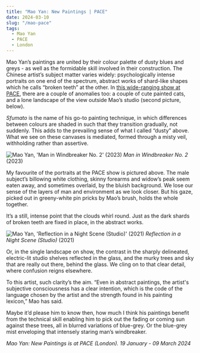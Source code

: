 ```yaml
---
title: "Mao Yan: New Paintings | PACE"
date: 2024-03-10
slug: "/mao-pace"
tags:
  - Mao Yan
  - PACE
  - London
---
```


Mao Yan’s paintings are united by their colour palette of dusty blues and greys - as well as the formidable skill involved in their construction. The Chinese artist’s subject matter varies widely: psychologically intense portraits on one end of the spectrum, abstract works of shard-like shapes which he calls “broken teeth” at the other. In [this wide-ranging show at PACE](https://www.pacegallery.com/exhibitions/mao-yan-new-paintings/), there are a couple of anomalies too: a couple of cute painted cats, and a lone landscape of the view outside Mao’s studio (second picture, below).

_Sfumato_ is the name of his go-to painting technique, in which differences between colours are shaded in such that they transition gradually, not suddenly. This adds to the prevailing sense of what I called “dusty” above. What we see on these canvases is mediated, formed through a misty veil, withholding rather than assertive.

![Mao Yan, 'Man in Windbreaker No. 2' (2023)](/mao-pace-1.jpeg)
_Man in Windbreaker No. 2_ (2023)

My favourite of the portraits at the PACE show is pictured above. The male subject’s billowing white clothing, skinny forearms and widow’s peak seem eaten away, and sometimes overlaid, by the bluish background. We lose our sense of the layers of man and environment as we look closer. But his gaze, picked out in greeny-white pin pricks by Mao’s brush, holds the whole together.

It’s a still, intense point that the clouds whirl round. Just as the dark shards of broken teeth are fixed in place, in the abstract works.

![Mao Yan, 'Reflection in a Night Scene (Studio)' (2021)](/mao-pace-2.jpeg)
_Reflection in a Night Scene (Studio)_ (2021)

Or, in the single landscape on show, the contrast in the sharply delineated, electric-lit studio shelves reflected in the glass, and the murky trees and sky that are really out there, behind the glass. We cling on to that clear detail, where confusion reigns elsewhere.

To this artist, such clarity’s the aim. “Even in abstract paintings, the artist's subjective consciousness has a clear intention, which is the code of the language chosen by the artist and the strength found in his painting lexicon,” Mao has said.

Maybe it’d please him to know then, how much I think his paintings benefit from the technical skill enabling him to pick out the fading or coming sun against these trees, all in blurred variations of blue-grey. Or the blue-grey mist enveloping that intensely staring man’s windbreaker.

_Mao Yan: New Paintings is at PACE (London). 19 January - 09 March 2024_
